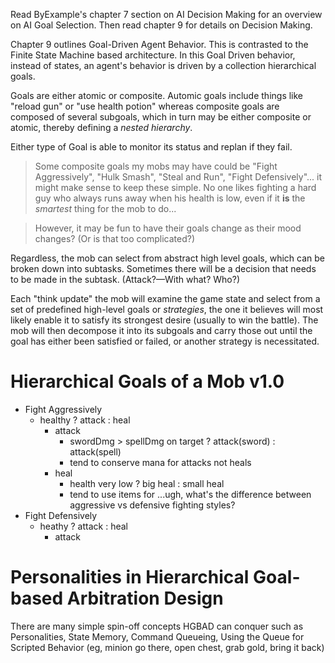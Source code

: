 

Read ByExample's chapter 7 section on AI Decision Making for an overview on AI Goal Selection. Then read chapter 9
 for details on Decision Making.
 
 Chapter 9 outlines Goal-Driven Agent Behavior. This is contrasted to the Finite State Machine based
 architecture. In this Goal Driven behavior, instead of states, an agent's behavior is driven by
 a collection hierarchical goals.
 
 Goals are either atomic or composite. Automic goals include things like "reload gun" or "use health potion"
 whereas composite goals are composed of several subgoals, which in turn may be either composite or atomic,
 thereby defining a *nested hierarchy*.
 
 Either type of Goal is able to monitor its status and replan if they fail.
  
  > Some composite goals my mobs may have could be "Fight Aggressively", "Hulk Smash", "Steal and Run",
  "Fight Defensively"... it might make sense to keep these simple. No one likes fighting a hard 
  guy who always runs away when his health is low, even if it **is** the *smartest* thing for the 
  mob to do...
  
  > However, it may be fun to have their goals change as their mood changes? (Or is that too complicated?)
  
Regardless, the mob can select from abstract high level goals, which can be broken down into subtasks.
Sometimes there will be a decision that needs to be made in the subtask. (Attack?&mdash;With what? Who?)

Each "think update" the mob will examine the game state and select from a set of predefined high-level goals
or *strategies*, the one it believes will most likely enable it to satisfy its strongest desire
(usually to win the battle). The mob will then decompose it into its subgoals and carry those out until
the goal has either been satisfied or failed, or another strategy is necessitated.

# Hierarchical Goals of a Mob v1.0

* Fight Aggressively
  * healthy ? attack : heal
    * attack
      * swordDmg > spellDmg on target ? attack(sword) : attack(spell)
      * tend to conserve mana for attacks not heals
    * heal
      * health very low ? big heal : small heal
      * tend to use items for ...ugh, what's the difference between aggressive vs defensive fighting styles?
* Fight Defensively
  * heathy ? attack : heal
    * attack

# Personalities in Hierarchical Goal-based Arbitration Design

There are many simple spin-off concepts HGBAD can conquer such as Personalities, State Memory, Command Queueing,
Using the Queue for Scripted Behavior (eg, minion go there, open chest, grab gold, bring it back)